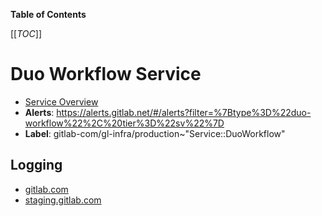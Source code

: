 <!-- MARKER: do not edit this section directly. Edit services/service-catalog.yml then run scripts/generate-docs -->

**Table of Contents**

[[_TOC_]]

# Duo Workflow Service

* [Service Overview](https://dashboards.gitlab.net/d/duo-workflow-main/duo-workflow-overview)
* **Alerts**: <https://alerts.gitlab.net/#/alerts?filter=%7Btype%3D%22duo-workflow%22%2C%20tier%3D%22sv%22%7D>
* **Label**: gitlab-com/gl-infra/production~"Service::DuoWorkflow"

## Logging

* [gitlab.com](https://cloudlogging.app.goo.gl/uRgayzQX6A5Na4qA6)
* [staging.gitlab.com](https://cloudlogging.app.goo.gl/gp4NnQqoBcdx1FUK6)

<!-- END_MARKER -->

<!-- ## Summary -->

<!-- ## Architecture -->

<!-- ## Performance -->

<!-- ## Scalability -->

<!-- ## Availability -->

<!-- ## Durability -->

<!-- ## Security/Compliance -->

<!-- ## Monitoring/Alerting -->

<!-- ## Links to further Documentation -->
